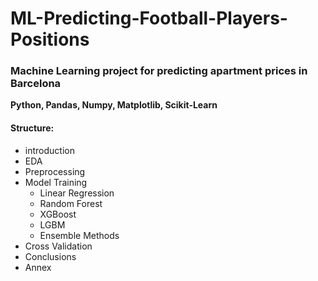 # ML-Predicting-Football-Players-Positions

### Machine Learning project for predicting apartment prices in Barcelona
**Python, Pandas, Numpy, Matplotlib, Scikit-Learn**
#### Structure:
- introduction
- EDA
- Preprocessing
- Model Training
  - Linear Regression
  - Random Forest
  - XGBoost
  - LGBM
  - Ensemble Methods
- Cross Validation
- Conclusions
- Annex
